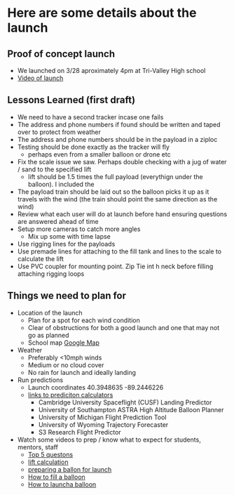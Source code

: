 # Here are some details about the launch

## Proof of concept launch

- We launched on 3/28 aproximately 4pm at Tri-Valley High school
- [Video of launch](https://vimeo.com/693551736)

## Lessons Learned (first draft)

- We need to have a second tracker incase one fails
- The address and phone numbers if found should be written and taped over to protect from weather
- The address and phone numbers should be in the payload in a ziploc
- Testing should be done exactly as the tracker will fly
  - perhaps even from a smaller balloon or drone etc
- Fix the scale issue we saw. Perhaps double checking with a jug of water / sand to the specified lift
  - lift should be 1.5 times the full payload (everythign under the balloon). I included the   
- The payload train should be laid out so the balloon picks it up as it travels with the wind (the train should point the same direction as the wind)
- Review what each user will do at launch before hand ensuring questions are answered ahead of time
- Setup more cameras to catch more angles
  - Mix up some with time lapse
- Use rigging lines for the payloads
- Use premade lines for attaching to the fill tank and lines to the scale to calculate the lift
- Use PVC coupler for mounting point. Zip Tie int h neck before filling attaching rigging loops


## Things we need to plan for

- Location of the launch
  - Plan for a spot for each wind condition
  - Clear of obstructions for both a good launch and one that may not go as planned
  - School map [Google Map](https://www.google.com/maps/@40.3948635,-89.2446226,1043m/data=!3m1!1e3)
- Weather
  - Preferably <10mph winds
  - Medium or no cloud cover
  - No rain for launch and ideally landing
- Run predictions
  - Launch coordinates 40.3948635 -89.2446226
  - [links to prediciton calculators](https://www.overlookhorizon.com/how-to-launch-weather-balloons/flight-predictions/)
    - Cambridge University Spaceflight (CUSF) Landing Predictor
    - University of Southampton ASTRA High Altitude Balloon Planner
    - University of Michigan Flight Prediction Tool
    - University of Wyoming Trajectory Forecaster
    - S3 Research Flight Predictor
- Watch some videos to prep / know what to expect for students, mentors, staff
  - [Top 5 questons](https://www.overlookhorizon.com/top-5-questions-for-a-weather-balloon-engineer/)
  - [lift calculation](https://youtu.be/NxwlNnfKMHs)
  - [preparing a ballon for launch](https://youtu.be/6_06Q_eWta8)
  - [How to fill a balloon](https://youtu.be/5Z23L4QIgtQ)
  - [How to launcha balloon](https://youtu.be/x5NyTzCcn9E)


